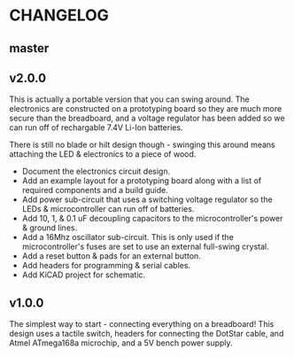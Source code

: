 # CHANGELOG

## master


## v2.0.0

This is actually a portable version that you can swing around. The electronics
are constructed on a prototyping board so they are much more secure than the
breadboard, and a voltage regulator has been added so we can run off of
rechargable 7.4V Li-Ion batteries.

There is still no blade or hilt design though - swinging this around means
attaching the LED & electronics to a piece of wood.

* Document the electronics circuit design.
* Add an example layout for a prototyping board along with a list of required
  components and a build guide.
* Add power sub-circuit that uses a switching voltage regulator so the LEDs &
  microcontroller can run off of batteries.
* Add 10, 1, & 0.1 uF decoupling capacitors to the microcontroller's power &
  ground lines.
* Add a 16Mhz oscillator sub-circuit. This is only used if the
  microcontroller's fuses are set to use an external full-swing crystal.
* Add a reset button & pads for an external button.
* Add headers for programming & serial cables.
* Add KiCAD project for schematic.


## v1.0.0

The simplest way to start - connecting everything on a breadboard! This design
uses a tactile switch, headers for connecting the DotStar cable, and Atmel
ATmega168a microchip, and a 5V bench power supply.
